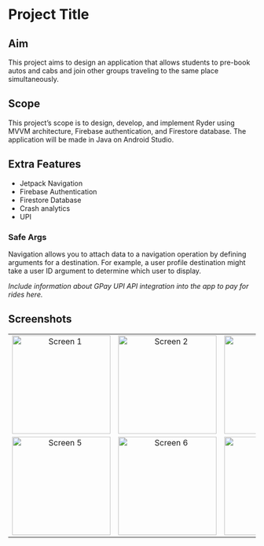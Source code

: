 # Project Title

## Aim

This project aims to design an application that allows students to pre-book autos and cabs and join other groups traveling to the same place simultaneously.

## Scope

This project’s scope is to design, develop, and implement Ryder using MVVM architecture, Firebase authentication, and Firestore database. The application will be made in Java on Android Studio.

## Extra Features

- Jetpack Navigation
- Firebase Authentication
- Firestore Database
- Crash analytics
- UPI

### Safe Args

Navigation allows you to attach data to a navigation operation by defining arguments for a destination. For example, a user profile destination might take a user ID argument to determine which user to display.

*Include information about GPay UPI API integration into the app to pay for rides here.*

## Screenshots

<!-- Create a table to display screenshots in a 2x4 grid -->
<table>
  <tr>
    <td align="center"><img src="/screenshots/screen1.jpg" alt="Screen 1" width="200px"></td>
    <td align="center"><img src="/screenshots/screen2.jpg" alt="Screen 2" width="200px"></td>
    <td align="center"><img src="/screenshots/screen3.jpg" alt="Screen 3" width="200px"></td>
    <td align="center"><img src="/screenshots/screen4.jpg" alt="Screen 4" width="200px"></td>
  </tr>
  <tr>
    <td align="center"><img src="/screenshots/screen5.jpg" alt="Screen 5" width="200px"></td>
    <td align="center"><img src="/screenshots/screen6.jpg" alt="Screen 6" width="200px"></td>
    <td align="center"><img src="/screenshots/screen7.jpg" alt="Screen 7" width="200px"></td>
    <td align="center"><img src="/screenshots/screen8.jpg" alt="Screen 8" width="200px"></td>
  </tr>
</table>
